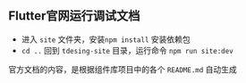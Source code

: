 
## Flutter官网运行调试文档

- 进入 `site` 文件夹，安装`npm install` 安装依赖包 
- `cd ..` 回到 `tdesing-site` 目录，运行命令 `npm run site:dev` 

官方文档的内容，是根据组件库项目中的各个 `README.md` 自动生成
